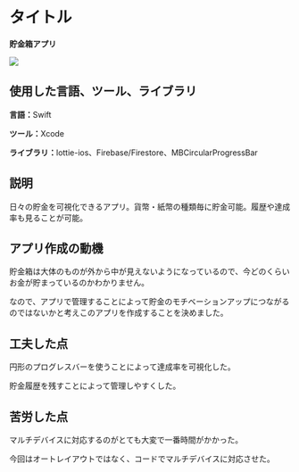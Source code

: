 
# タイトル
<p><strong>貯金箱アプリ</strong></p>
<image src="https://user-images.githubusercontent.com/78335274/108584984-d3bc1f80-7388-11eb-844a-f676a5f2cca3.gif">

## 使用した言語、ツール、ライブラリ
<p><strong>言語：</strong>Swift</p>
<p><strong>ツール：</strong>Xcode</p>
<p><strong>ライブラリ：</strong>lottie-ios、Firebase/Firestore、MBCircularProgressBar</p>

## 説明
<p>日々の貯金を可視化できるアプリ。貨幣・紙幣の種類毎に貯金可能。履歴や達成率も見ることが可能。</p>

## アプリ作成の動機
<p>貯金箱は大体のものが外から中が見えないようになっているので、今どのくらいお金が貯まっているのかわかりません。</p>
<p>なので、アプリで管理することによって貯金のモチベーションアップにつながるのではないかと考えこのアプリを作成することを決めました。</p>

## 工夫した点
<p>円形のプログレスバーを使うことによって達成率を可視化した。</p>
<p>貯金履歴を残すことによって管理しやすくした。</p>

## 苦労した点
<p>マルチデバイスに対応するのがとても大変で一番時間がかかった。</p>
<p>今回はオートレイアウトではなく、コードでマルチデバイスに対応させた。</p>
